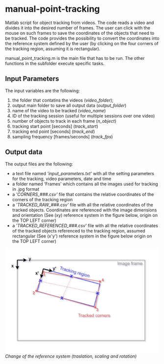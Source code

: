 # manual-point-tracking

Matlab script for object tracking from videos.
The code reads a video and divides it into the desired number of frames.
The user can click with the mouse on such frames to save the coordinates of the objects that need to be tracked.
The code provides the possibility to convert the coordinates into the reference system defined by the user (by clicking on the four corners of the tracking region, assuming it is rectangular).

manual_point_tracking.m is the main file that has to be run. The other functions in the subfolder execute specific tasks.

## Input Parameters

The input variables are the following:

1.  the folder that contatins the videos (*video_folder*);
2.  output main folder to save all output data (*output_folder*)
3.  name of the video to be tracked (*video_name*)
4.  ID of the tracking session (useful for multiple sessions over one video)
5.  number of objects to track in each frame (*n_object*)
6.  tracking start point [seconds] (*track_start*)
7.  tracking end point [seconds] (*track_end*)
8.  sampling frequency [frames/seconds] (*track_fps*)

## Output data

The output files are the following:
-  a text file named *'input_parameters.txt'* with all the setting parameters for the tracking, video parameters, date and time
-  a folder named 'Frames' which contains all the images used for tracking in .jpg format
-  a *'CORNERS_###.csv'* file that contains the relative coordinates of the corners of the tracking region 
-  a *'TRACKED_RAW_###.csv'* file with all the relative coordinates of the tracked objects. Coordinates are referenced with the image dimensions and orientation (See (xy) reference system in the figure below, origin on the TOP LEFT corner)
-  a *'TRACKED_REFERENCED_###.csv'* file with all the relative coordinates of the tracked objects referenced to the tracking region, assumed rectangular (See (x'y') reference system in the figure below origin on the TOP LEFT corner)

![Reference_system_change](Functions/Reference_system_change.jpg#center "Change of the reference system")<br>
*Change of the reference system (traslation, scaling and rotation)*

